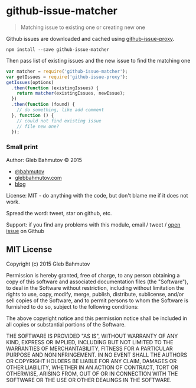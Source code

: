 # github-issue-matcher

> Matching issue to existing one or creating new one

Github issues are downloaded and cached using
[github-issue-proxy](https://github.com/bahmutov/github-issue-proxy).

    npm install --save github-issue-matcher

Then pass list of existing issues and the new issue to find the matching one

```js
var matcher = require('github-issue-matcher');
var getIssues = require('github-issue-proxy');
getIssues(options)
  .then(function (existingIssues) {
    return matcher(existingIssues, newIssue);
  })
  .then(function (found) {
    // do something, like add comment
  }, function () {
    // could not find existing issue
    // file new one?
  });
```

### Small print

Author: Gleb Bahmutov &copy; 2015

* [@bahmutov](https://twitter.com/bahmutov)
* [glebbahmutov.com](http://glebbahmutov.com)
* [blog](http://glebbahmutov.com/blog/)

License: MIT - do anything with the code, but don't blame me if it does not work.

Spread the word: tweet, star on github, etc.

Support: if you find any problems with this module, email / tweet /
[open issue](https://github.com/bahmutov/github-issue-matcher/issues) on Github

## MIT License

Copyright (c) 2015 Gleb Bahmutov

Permission is hereby granted, free of charge, to any person
obtaining a copy of this software and associated documentation
files (the "Software"), to deal in the Software without
restriction, including without limitation the rights to use,
copy, modify, merge, publish, distribute, sublicense, and/or sell
copies of the Software, and to permit persons to whom the
Software is furnished to do so, subject to the following
conditions:

The above copyright notice and this permission notice shall be
included in all copies or substantial portions of the Software.

THE SOFTWARE IS PROVIDED "AS IS", WITHOUT WARRANTY OF ANY KIND,
EXPRESS OR IMPLIED, INCLUDING BUT NOT LIMITED TO THE WARRANTIES
OF MERCHANTABILITY, FITNESS FOR A PARTICULAR PURPOSE AND
NONINFRINGEMENT. IN NO EVENT SHALL THE AUTHORS OR COPYRIGHT
HOLDERS BE LIABLE FOR ANY CLAIM, DAMAGES OR OTHER LIABILITY,
WHETHER IN AN ACTION OF CONTRACT, TORT OR OTHERWISE, ARISING
FROM, OUT OF OR IN CONNECTION WITH THE SOFTWARE OR THE USE OR
OTHER DEALINGS IN THE SOFTWARE.
